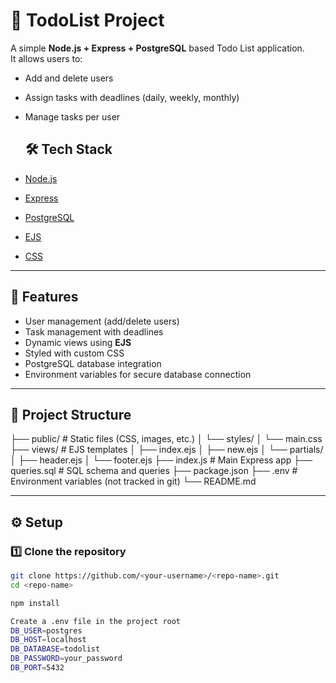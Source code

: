 # 📝 TodoList Project

A simple **Node.js + Express + PostgreSQL** based Todo List application.  
It allows users to:
- Add and delete users
- Assign tasks with deadlines (daily, weekly, monthly)
- Manage tasks per user
  
  ## 🛠️ Tech Stack

- [Node.js](https://nodejs.org/)  
- [Express](https://expressjs.com/)  
- [PostgreSQL](https://www.postgresql.org/)  
- [EJS](https://ejs.co/)  
- [CSS](https://developer.mozilla.org/en-US/docs/Web/CSS)  

---

## 🚀 Features
- User management (add/delete users)
- Task management with deadlines
- Dynamic views using **EJS**
- Styled with custom CSS
- PostgreSQL database integration
- Environment variables for secure database connection

---

## 📂 Project Structure
├── public/ # Static files (CSS, images, etc.)
│ └── styles/
│ └── main.css
├── views/ # EJS templates
│ ├── index.ejs
│ ├── new.ejs
│ └── partials/
│ ├── header.ejs
│ └── footer.ejs
├── index.js # Main Express app
├── queries.sql # SQL schema and queries
├── package.json
├── .env # Environment variables (not tracked in git)
└── README.md


---

## ⚙️ Setup

### 1️⃣ Clone the repository
```bash
git clone https://github.com/<your-username>/<repo-name>.git
cd <repo-name>

npm install

Create a .env file in the project root
DB_USER=postgres
DB_HOST=localhost
DB_DATABASE=todolist
DB_PASSWORD=your_password
DB_PORT=5432



